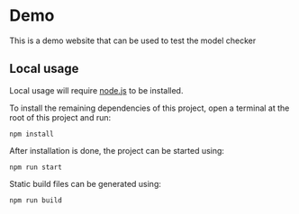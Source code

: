 # Demo

This is a demo website that can be used to test the model checker

## Local usage

Local usage will require [node.js](https://nodejs.org/en/) to be installed.

To install the remaining dependencies of this project, open a terminal at the root of this project and run:

```
npm install
```

After installation is done, the project can be started using:

```
npm run start
```

Static build files can be generated using:

```
npm run build
```
